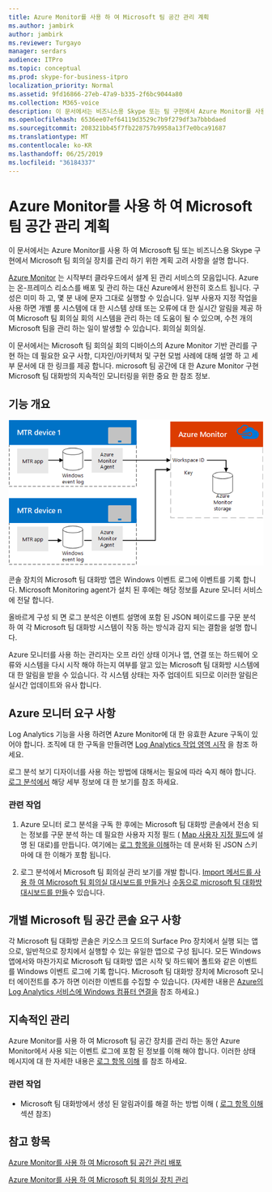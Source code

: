 ```yaml
---
title: Azure Monitor를 사용 하 여 Microsoft 팀 공간 관리 계획
ms.author: jambirk
author: jambirk
ms.reviewer: Turgayo
manager: serdars
audience: ITPro
ms.topic: conceptual
ms.prod: skype-for-business-itpro
localization_priority: Normal
ms.assetid: 9fd16866-27eb-47a9-b335-2f6bc9044a80
ms.collection: M365-voice
description: 이 문서에서는 비즈니스용 Skype 또는 팀 구현에서 Azure Monitor를 사용 하 여 Microsoft 팀 회의실 장치를 관리 하기 위한 계획 고려 사항에 대해 설명 합니다.
ms.openlocfilehash: 6536ee07ef64119d3529c7b9f279df3a7bbbdaed
ms.sourcegitcommit: 208321bb45f7fb228757b9958a13f7e0bca91687
ms.translationtype: MT
ms.contentlocale: ko-KR
ms.lasthandoff: 06/25/2019
ms.locfileid: "36184337"
---
```

# <a name="plan-microsoft-teams-rooms-management-with-azure-monitor"></a>Azure Monitor를 사용 하 여 Microsoft 팀 공간 관리 계획
 
 이 문서에서는 Azure Monitor를 사용 하 여 Microsoft 팀 또는 비즈니스용 Skype 구현에서 Microsoft 팀 회의실 장치를 관리 하기 위한 계획 고려 사항을 설명 합니다.
  
[Azure Monitor](https://docs.microsoft.com/azure/azure-monitor/overview) 는 시작부터 클라우드에서 설계 된 관리 서비스의 모음입니다. Azure는 온-프레미스 리소스를 배포 및 관리 하는 대신 Azure에서 완전히 호스트 됩니다. 구성은 미미 하 고, 몇 분 내에 문자 그대로 실행할 수 있습니다. 일부 사용자 지정 작업을 사용 하면 개별 룸 시스템에 대 한 시스템 상태 또는 오류에 대 한 실시간 알림을 제공 하 여 Microsoft 팀 회의실 회의 시스템을 관리 하는 데 도움이 될 수 있으며, 수천 개의 Microsoft 팀을 관리 하는 일이 발생할 수 있습니다. 회의실 회의실.
  
이 문서에서는 Microsoft 팀 회의실 회의 디바이스의 Azure Monitor 기반 관리를 구현 하는 데 필요한 요구 사항, 디자인/아키텍처 및 구현 모범 사례에 대해 설명 하 고 세부 문서에 대 한 링크를 제공 합니다. microsoft 팀 공간에 대 한 Azure Monitor 구현 Microsoft 팀 대화방의 지속적인 모니터링을 위한 중요 한 참조 정보. 
  
## <a name="functional-overview"></a>기능 개요

![Azure 모니터를 사용 하는 Microsoft 팀 회의실 관리 다이어그램](../media/3f2ae1b8-61ea-4cd6-afb4-4bd75ccc746a.png)
  
콘솔 장치의 Microsoft 팀 대화방 앱은 Windows 이벤트 로그에 이벤트를 기록 합니다. Microsoft Monitoring agent가 설치 된 후에는 해당 정보를 Azure 모니터 서비스에 전달 합니다. 
  
올바르게 구성 되 면 로그 분석은 이벤트 설명에 포함 된 JSON 페이로드를 구문 분석 하 여 각 Microsoft 팀 대화방 시스템이 작동 하는 방식과 감지 되는 결함을 설명 합니다. 
  
Azure 모니터를 사용 하는 관리자는 오프 라인 상태 이거나 앱, 연결 또는 하드웨어 오류와 시스템을 다시 시작 해야 하는지 여부를 알고 있는 Microsoft 팀 대화방 시스템에 대 한 알림을 받을 수 있습니다. 각 시스템 상태는 자주 업데이트 되므로 이러한 알림은 실시간 업데이트와 유사 합니다.
  
## <a name="azure-monitor-requirements"></a>Azure 모니터 요구 사항

Log Analytics 기능을 사용 하려면 Azure Monitor에 대 한 유효한 Azure 구독이 있어야 합니다. 조직에 대 한 구독을 만들려면 [Log Analytics 작업 영역 시작](https://docs.microsoft.com/azure/azure-monitor/learn/quick-create-workspace) 을 참조 하세요.
  
로그 분석 보기 디자이너를 사용 하는 방법에 대해서는 필요에 따라 숙지 해야 합니다. [로그 분석에서](https://docs.microsoft.com/azure/azure-monitor/platform/view-designer) 해당 세부 정보에 대 한 보기를 참조 하세요.
  
### <a name="related-tasks"></a>관련 작업

1. Azure 모니터 로그 분석을 구독 한 후에는 Microsoft 팀 대화방 콘솔에서 전송 되는 정보를 구문 분석 하는 데 필요한 사용자 지정 필드 ( [Map 사용자 지정 필드](azure-monitor-deploy.md#Custom_fields)에 설명 된 대로)를 만듭니다. 여기에는 [로그 항목을 이해](azure-monitor-manage.md#understand-the-log-entries)하는 데 문서화 된 JSON 스키마에 대 한 이해가 포함 됩니다.
    
2. 로그 분석에서 Microsoft 팀 회의실 관리 보기를 개발 합니다. [Import 메서드를 사용 하 여 Microsoft 팀 회의실 대시보드를 만들거나](azure-monitor-deploy.md#create-a-microsoft-teams-rooms-dashboard-by-using-the-import-method) [수동으로 microsoft 팀 대화방 대시보드를 만들](azure-monitor-deploy.md#create-a-microsoft-teams-rooms-dashboard-manually)수 있습니다.
    
## <a name="individual-microsoft-teams-rooms-console-requirements"></a>개별 Microsoft 팀 공간 콘솔 요구 사항

각 Microsoft 팀 대화방 콘솔은 키오스크 모드의 Surface Pro 장치에서 실행 되는 앱으로, 일반적으로 장치에서 실행할 수 있는 유일한 앱으로 구성 됩니다. 모든 Windows 앱에서와 마찬가지로 Microsoft 팀 대화방 앱은 시작 및 하드웨어 폴트와 같은 이벤트를 Windows 이벤트 로그에 기록 합니다. Microsoft 팀 대화방 장치에 Microsoft 모니터 에이전트를 추가 하면 이러한 이벤트를 수집할 수 있습니다. (자세한 내용은 [Azure의 Log Analytics 서비스에 Windows 컴퓨터 연결을](https://docs.microsoft.com/azure/azure-monitor/platform/agent-windows) 참조 하세요.)
  
## <a name="ongoing-management"></a>지속적인 관리

Azure Monitor를 사용 하 여 Microsoft 팀 공간 장치를 관리 하는 동안 Azure Monitor에서 사용 되는 이벤트 로그에 포함 된 정보를 이해 해야 합니다. 이러한 상태 메시지에 대 한 자세한 내용은 [로그 항목 이해](azure-monitor-manage.md#understand-the-log-entries) 를 참조 하세요.
  
### <a name="related-tasks"></a>관련 작업

- Microsoft 팀 대화방에서 생성 된 알림과이를 해결 하는 방법 이해 ( [로그 항목 이해](azure-monitor-manage.md#understand-the-log-entries)섹션 참조)
    
## <a name="see-also"></a>참고 항목

[Azure Monitor를 사용 하 여 Microsoft 팀 공간 관리 배포](azure-monitor-deploy.md)
  
[Azure Monitor를 사용 하 여 Microsoft 팀 회의실 장치 관리](azure-monitor-manage.md)